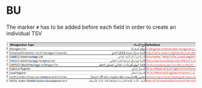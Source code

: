 # BU

The marker `#` has to be added before each field in order to create an individual TSV

![alt text](image.png)